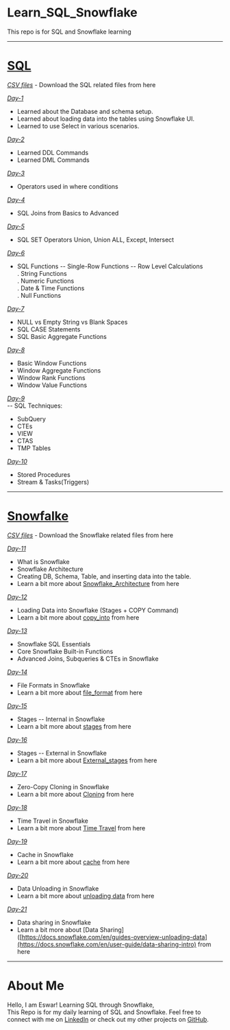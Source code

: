 
# Learn_SQL_Snowflake
This repo is for SQL and Snowflake learning 

---

# [SQL](https://github.com/Es-war29/Learn_SQL_Snowflake/tree/main/SQL)
*[CSV files](https://github.com/Es-war29/Learn_SQL_Snowflake/tree/main/SQL/datasets)* - Download the SQL related files from here

*[Day-1 ](https://github.com/Es-war29/Learn_SQL_Snowflake/blob/main/SQL/day01)* 
- Learned about the Database and schema setup.
- Learned about loading data into the tables using Snowflake UI.
- Learned to use Select in various scenarios.
 
*[Day-2 ](https://github.com/Es-war29/Learn_SQL_Snowflake/blob/main/SQL/day02)* 
- Learned DDL Commands
- Learned DML Commands

*[Day-3 ](https://github.com/Es-war29/Learn_SQL_Snowflake/blob/main/SQL/day03)* 
- Operators used in where conditions

*[Day-4 ](https://github.com/Es-war29/Learn_SQL_Snowflake/blob/main/SQL/day04)* 
- SQL Joins from Basics to Advanced

*[Day-5 ](https://github.com/Es-war29/Learn_SQL_Snowflake/blob/main/SQL/day05)* 
- SQL SET Operators Union, Union ALL, Except, Intersect

*[Day-6 ](https://github.com/Es-war29/Learn_SQL_Snowflake/blob/main/SQL/day06)* 
- SQL Functions -- Single-Row Functions -- Row Level Calculations                                                
  . String Functions <br>
  . Numeric Functions <br>
  . Date & Time Functions <br>
  . Null Functions <br>

*[Day-7 ](https://github.com/Es-war29/Learn_SQL_Snowflake/blob/main/SQL/day07)* 
- NULL vs Empty String vs Blank Spaces
- SQL CASE Statements
- SQL Basic Aggregate Functions

*[Day-8 ](https://github.com/Es-war29/Learn_SQL_Snowflake/blob/main/SQL/day08)* 
- Basic Window Functions
- Window Aggregate Functions
- Window Rank Functions
- Window Value Functions

*[Day-9 ](https://github.com/Es-war29/Learn_SQL_Snowflake/blob/main/SQL/day09)* <br>
-- SQL Techniques:
- SubQuery
- CTEs
- VIEW
- CTAS
- TMP Tables

*[Day-10 ](https://github.com/Es-war29/Learn_SQL_Snowflake/blob/main/SQL/day10)* <br>
- Stored Procedures
- Stream & Tasks(Triggers)
---
# [Snowfalke](https://github.com/Es-war29/Learn_SQL_Snowflake/tree/main/Snowflake)

*[CSV files](https://github.com/Es-war29/Learn_SQL_Snowflake/tree/main/Snowflake/datasets)* - Download the Snowflake related files from here

*[Day-11](https://github.com/Es-war29/Learn_SQL_Snowflake/blob/main/Snowflake/day11)* <br>
- What is Snowflake
- Snowflake Architecture
- Creating DB, Schema, Table, and inserting data into the table.
- Learn a bit more about [Snowflake_Architecture](https://docs.snowflake.com/en/user-guide/intro-key-concepts) from here

*[Day-12](https://github.com/Es-war29/Learn_SQL_Snowflake/blob/main/Snowflake/day12)* <br>
 - Loading Data into Snowflake (Stages + COPY Command)  
 - Learn a bit more about [copy_into](https://docs.snowflake.com/en/sql-reference/sql/copy-into-table) from here

 *[Day-13](https://github.com/Es-war29/Learn_SQL_Snowflake/blob/main/Snowflake/day13)* <br>
 - Snowflake SQL Essentials
 - Core Snowflake Built-in Functions
 - Advanced Joins, Subqueries & CTEs in Snowflake
 
*[Day-14](https://github.com/Es-war29/Learn_SQL_Snowflake/blob/main/Snowflake/day14)* <br>
 - File Formats in Snowflake
 - Learn a bit more about [file_format](https://docs.snowflake.com/en/sql-reference/sql/create-file-format) from here

 *[Day-15](https://github.com/Es-war29/Learn_SQL_Snowflake/blob/main/Snowflake/day15)* <br>
 - Stages -- Internal in Snowflake
 - Learn a bit more about [stages](https://docs.snowflake.com/en/sql-reference/sql/create-stage) from here

 *[Day-16](https://github.com/Es-war29/Learn_SQL_Snowflake/blob/main/Snowflake/day16)* <br>
 - Stages -- External in Snowflake
 - Learn a bit more about [External_stages](https://docs.snowflake.com/en/user-guide/data-load-s3) from here

*[Day-17](https://github.com/Es-war29/Learn_SQL_Snowflake/blob/main/Snowflake/day17)* <br>
 - Zero-Copy Cloning in Snowflake
 - Learn a bit more about [Cloning](https://docs.snowflake.com/en/sql-reference/sql/create-clone) from here

*[Day-18](https://github.com/Es-war29/Learn_SQL_Snowflake/blob/main/Snowflake/day18)* <br>
 - Time Travel in Snowflake
 - Learn a bit more about [Time Travel](https://docs.snowflake.com/en/user-guide/data-time-travel) from here

*[Day-19](https://github.com/Es-war29/Learn_SQL_Snowflake/blob/main/Snowflake/day19)* <br>
 - Cache in Snowflake
 - Learn a bit more about [cache](https://docs.snowflake.com/en/user-guide/performance-query-warehouse-cache) from here

*[Day-20](https://github.com/Es-war29/Learn_SQL_Snowflake/blob/main/Snowflake/day20)* <br>
 - Data Unloading in Snowflake
 - Learn a bit more about [unloading data](https://docs.snowflake.com/en/guides-overview-unloading-data) from here

*[Day-21](https://github.com/Es-war29/Learn_SQL_Snowflake/blob/main/Snowflake/day21)* <br>
 - Data sharing in Snowflake
 - Learn a bit more about [Data Sharing]([https://docs.snowflake.com/en/guides-overview-unloading-data](https://docs.snowflake.com/en/user-guide/data-sharing-intro) from here

---
# About Me
Hello, I am Eswar! Learning SQL through Snowflake, <br> 
This Repo is for my daily learning of SQL and Snowflake.
Feel free to connect with me on [LinkedIn](https://www.linkedin.com/in/eswar-pillalamarri/) or check out my other projects on [GitHub](https://github.com/Es-war29).
